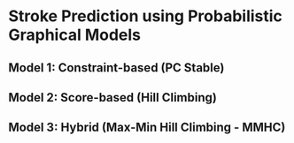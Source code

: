 
# Stroke Prediction using Probabilistic Graphical Models

## Model 1: Constraint-based (PC Stable)

## Model 2: Score-based (Hill Climbing)

## Model 3: Hybrid (Max-Min Hill Climbing - MMHC)
